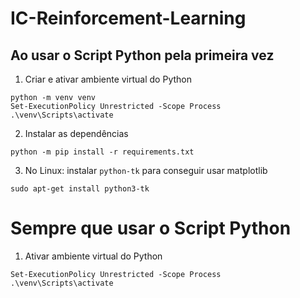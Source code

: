 # IC-Reinforcement-Learning

## Ao usar o Script Python pela primeira vez

1. Criar e ativar ambiente virtual do Python

```shell script
python -m venv venv
Set-ExecutionPolicy Unrestricted -Scope Process
.\venv\Scripts\activate
```

2. Instalar as dependências

```shell script
python -m pip install -r requirements.txt
```

3. No Linux: instalar `python-tk` para conseguir usar matplotlib

```shell script
sudo apt-get install python3-tk
```

# Sempre que usar o Script Python

1. Ativar ambiente virtual do Python

```shell script
Set-ExecutionPolicy Unrestricted -Scope Process
.\venv\Scripts\activate
```